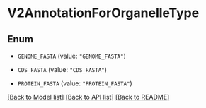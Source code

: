 # V2AnnotationForOrganelleType

## Enum


* `GENOME_FASTA` (value: `"GENOME_FASTA"`)

* `CDS_FASTA` (value: `"CDS_FASTA"`)

* `PROTEIN_FASTA` (value: `"PROTEIN_FASTA"`)


[[Back to Model list]](../README.md#documentation-for-models) [[Back to API list]](../README.md#documentation-for-api-endpoints) [[Back to README]](../README.md)



